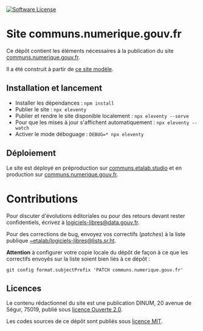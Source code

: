 [![Software License](https://img.shields.io/badge/Licence-MIT%2C%20Licence%20Ouverte-orange.svg?style=flat-square)](https://git.sr.ht/~etalab/communs.numerique.gouv.fr/tree/main/item/LICENSES)

# Site communs.numerique.gouv.fr

Ce dépôt contient les éléments nécessaires à la publication du site
[communs.numerique.gouv.fr](https://communs.numerique.gouv.fr).

Il a été construit à partir de [ce site
modèle](https://github.com/etalab/eleventy-dsfr/).

## Installation et lancement

- Installer les dépendances : `npm install`
- Publier le site : `npx eleventy`
- Publier et rendre le site disponible localement : `npx eleventy --serve`
- Pour que les mises à jour s'affichent automatiquement : `npx eleventy --watch`
- Activer le mode déboguage : `DEBUG=* npx eleventy`

## Déploiement

Le site est déployé en préproduction sur [communs.etalab.studio](https://communs.etalab.studio) et en production sur [communs.numerique.gouv.fr](https://communs.numerique.gouv.fr).

# Contributions

Pour discuter d'évolutions éditoriales ou pour des retours devant
rester confidentiels, écrivez à
[logiciels-libres@data.gouv.fr](mailto:logiciels-libres@data.gouv.fr).

Pour des corrections de bug, envoyez vos correctifs (*patches*) à la
liste publique
[~etalab/logiciels-libres@lists.sr.ht](mailto:~etalab/logiciels-libres@lists.sr.ht).

**Attention** à configurer votre copie locale du dépôt de façon à ce
que les correctifs envoyés sur la liste soient bien liés à ce dépôt :

`git config format.subjectPrefix 'PATCH communs.numerique.gouv.fr'`

## Licences

Le contenu rédactionnel du site est une publication DINUM, 20 avenue de Ségur, 75019, publié sous [licence Ouverte 2.0](LICENSES/LICENSE.Etalab-2.0.md).

Les codes sources de ce dépôt sont publiés sous [licence
MIT](LICENSES/LICENSE.MIT.md).
